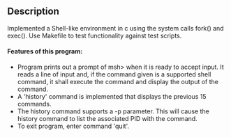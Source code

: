 ## Description
Implemented a Shell-like environment in c using the system calls fork() and exec().
Use Makefile to test functionality against test scripts.

#### Features of this program: 
* Program prints out a prompt of msh> when it is ready to accept input. It reads a line of input and, if the command given is a supported shell command, it shall execute the command and display the output of the command.
* A 'history' command is implemented that displays the previous 15 commands.
* The history command supports a -p parameter. This will cause the history command to list the associated PID with the command.
* To exit program, enter command 'quit'.

